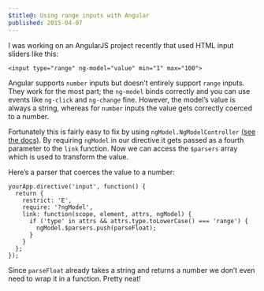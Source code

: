 ```yaml
---
$title@: Using range inputs with Angular
published: 2015-04-07
---
```


I was working on an AngularJS project recently that used HTML input sliders like this:

    <input type="range" ng-model="value" min="1" max="100">

Angular supports `number` inputs but doesn’t entirely support `range` inputs. They work for the most part; the `ng-model` binds correctly and you can use events like `ng-click` and `ng-change` fine. However, the model’s value is always a string, whereas for `number` inputs the value gets correctly coerced to a number.

Fortunately this is fairly easy to fix by using `ngModel.NgModelController` [(see the docs)][docs]. By requiring `ngModel` in our directive it gets passed as a fourth parameter to the `link` function. Now we can access the `$parsers` array which is used to transform the value.

Here’s a parser that coerces the value to a number:

    yourApp.directive('input', function() {
      return {
        restrict: 'E',
        require: '?ngModel',
        link: function(scope, element, attrs, ngModel) {
          if ('type' in attrs && attrs.type.toLowerCase() === 'range') {
            ngModel.$parsers.push(parseFloat);
          }
        }
      };
    });

Since `parseFloat` already takes a string and returns a number we don’t even need to wrap it in a function. Pretty neat!


[docs]: https://docs.angularjs.org/api/ng/type/ngModel.NgModelController
